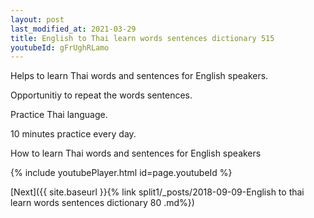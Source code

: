 ```yaml
---
layout: post
last_modified_at: 2021-03-29
title: English to Thai learn words sentences dictionary 515 
youtubeId: gFrUghRLamo
---
```

 
 
Helps to learn Thai words and sentences for English speakers.

Opportunitiy to repeat the words sentences. 

Practice Thai language. 
 
10 minutes practice every day. 
 
How to learn Thai words and sentences for English speakers 
 
{% include youtubePlayer.html id=page.youtubeId %}
 
 
[Next]({{ site.baseurl }}{% link  split1/_posts/2018-09-09-English to thai learn words sentences dictionary 80 .md%})
 
